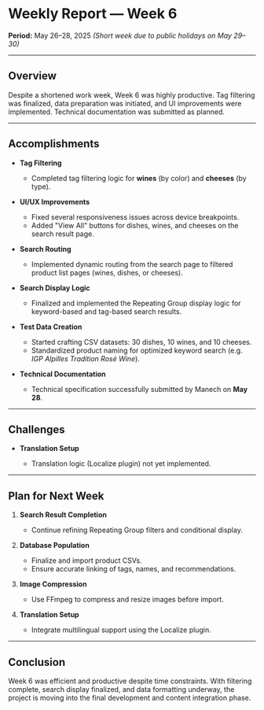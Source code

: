 # **Weekly Report — Week 6**

**Period:** May 26–28, 2025 *(Short week due to public holidays on May 29–30)*

---

## **Overview**

Despite a shortened work week, Week 6 was highly productive. Tag filtering was finalized, data preparation was initiated, and UI improvements were implemented. Technical documentation was submitted as planned.

---

## **Accomplishments**

* **Tag Filtering**

  * Completed tag filtering logic for **wines** (by color) and **cheeses** (by type).

* **UI/UX Improvements**

  * Fixed several responsiveness issues across device breakpoints.
  * Added "View All" buttons for dishes, wines, and cheeses on the search result page.

* **Search Routing**

  * Implemented dynamic routing from the search page to filtered product list pages (wines, dishes, or cheeses).

* **Search Display Logic**

  * Finalized and implemented the Repeating Group display logic for keyword-based and tag-based search results.

* **Test Data Creation**

  * Started crafting CSV datasets: 30 dishes, 10 wines, and 10 cheeses.
  * Standardized product naming for optimized keyword search (e.g. *IGP Alpilles Tradition Rosé Wine*).

* **Technical Documentation**

  * Technical specification successfully submitted by Manech on **May 28**.

---

## **Challenges**

* **Translation Setup**

  * Translation logic (Localize plugin) not yet implemented.

---

## **Plan for Next Week**

1. **Search Result Completion**

   * Continue refining Repeating Group filters and conditional display.

2. **Database Population**

   * Finalize and import product CSVs.
   * Ensure accurate linking of tags, names, and recommendations.

3. **Image Compression**

   * Use FFmpeg to compress and resize images before import.

4. **Translation Setup**

   * Integrate multilingual support using the Localize plugin.

---

## **Conclusion**

Week 6 was efficient and productive despite time constraints. With filtering complete, search display finalized, and data formatting underway, the project is moving into the final development and content integration phase.
